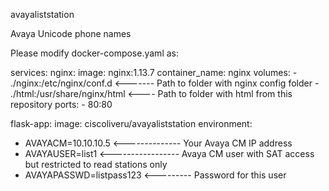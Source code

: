 avayaliststation

Avaya Unicode phone names

Please modify docker-compose.yaml as:

services: nginx: image: nginx:1.13.7
  container_name: nginx
    volumes:
      - ./nginx:/etc/nginx/conf.d <------- Path to folder with nginx config folder
      - ./html:/usr/share/nginx/html <---- Path to folder with html from this repository
       ports: - 80:80

flask-app: image: ciscoliveru/avayaliststation environment:
  - AVAYACM=10.10.10.5 <-------------- Your Avaya CM IP address
  - AVAYAUSER=list1 <----------------- Avaya CM user with SAT access but restricted to read stations only
  - AVAYAPASSWD=listpass123 <--------- Password for this user